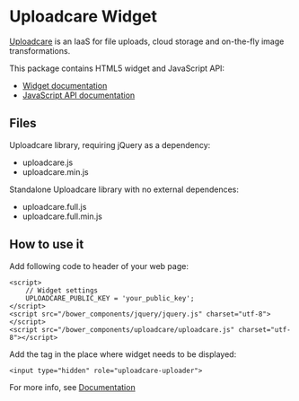 Uploadcare Widget
=================

[Uploadcare](https://uploadcare.com) is an IaaS for file uploads,
cloud storage and on-the-fly image transformations.

This package contains HTML5 widget and JavaScript API:

  * [Widget documentation](https://uploadcare.com/documentation/widget/)
  * [JavaScript API documentation](https://uploadcare.com/documentation/javascript_api/)


## Files

Uploadcare library, requiring jQuery as a dependency:

  * uploadcare.js
  * uploadcare.min.js

Standalone Uploadcare library with no external dependences:

  * uploadcare.full.js
  * uploadcare.full.min.js

## How to use it

Add following code to header of your web page:

    <script>
        // Widget settings
        UPLOADCARE_PUBLIC_KEY = 'your_public_key';
    </script>
    <script src="/bower_components/jquery/jquery.js" charset="utf-8"></script>
    <script src="/bower_components/uploadcare/uploadcare.js" charset="utf-8"></script>

Add the tag in the place where widget needs to be displayed:

    <input type="hidden" role="uploadcare-uploader">

For more info, see [Documentation](https://uploadcare.com/documentation/)

